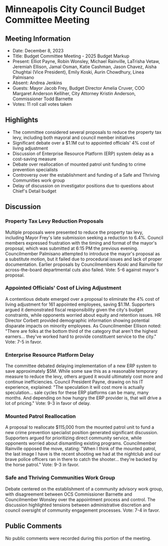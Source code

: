 # Minneapolis City Council Budget Committee Meeting

## Meeting Information
- Date: December 8, 2023
- Title: Budget Committee Meeting - 2025 Budget Markup
- Present: Elliot Payne, Robin Wonsley, Michael Rainville, LaTrisha Vetaw, Jeremiah Ellison, Jamal Osman, Katie Cashman, Jason Chavez, Aisha Chughtai (Vice President), Emily Koski, Aurin Chowdhury, Linea Palmisano
- Absent: Andrea Jenkins
- Guests: Mayor Jacob Frey, Budget Director Amelia Cruver, COO Margaret Anderson Kelliher, City Attorney Kristin Anderson, Commissioner Todd Barnette
- Votes: 11 roll call votes taken

## Highlights
- The committee considered several proposals to reduce the property tax levy, including both mayoral and council member initiatives
- Significant debate over a $1.1M cut to appointed officials' 4% cost of living adjustment
- Discussion of Enterprise Resource Platform (ERP) system delay as a cost-saving measure
- Debate over reallocation of mounted patrol unit funding to crime prevention specialists
- Controversy over the establishment and funding of a Safe and Thriving Communities work group
- Delay of discussion on investigator positions due to questions about Chief's Detail budget

## Discussion

### Property Tax Levy Reduction Proposals
Multiple proposals were presented to reduce the property tax levy, including Mayor Frey's late submission seeking a reduction to 6.4%. Council members expressed frustration with the timing and format of the mayor's proposal, which was submitted at 6:15 PM the previous evening. Councilmember Palmisano attempted to introduce the mayor's proposal as a substitute motion, but it failed due to procedural issues and lack of proper documentation. Earlier proposals by Councilmembers Koski and Rainville for across-the-board departmental cuts also failed. Vote: 5-6 against mayor's proposal.

### Appointed Officials' Cost of Living Adjustment
A contentious debate emerged over a proposal to eliminate the 4% cost of living adjustment for 161 appointed employees, saving $1.1M. Supporters argued it demonstrated fiscal responsibility given the city's budget constraints, while opponents worried about equity and retention issues. HR Director Corbett provided demographic information showing potential disparate impacts on minority employees. As Councilmember Ellison noted: "There are folks at the bottom third of the category that aren't the highest earners... they've worked hard to provide constituent service to the city." Vote: 7-5 in favor.

### Enterprise Resource Platform Delay
The committee debated delaying implementation of a new ERP system to save approximately $5M. While some saw this as a reasonable temporary measure to reduce the levy, others argued it would ultimately cost more and continue inefficiencies. Council President Payne, drawing on his IT experience, explained: "The speculation it will cost more is actually speculation... sale cycles for these ERP platforms can be many, many months. And depending on how hungry the ERP provider is, that will drive a lot of pricing." Vote: 9-3 in favor of delay.

### Mounted Patrol Reallocation
A proposal to reallocate $115,000 from the mounted patrol unit to fund a new crime prevention specialist position generated significant discussion. Supporters argued for prioritizing direct community service, while opponents worried about dismantling existing programs. Councilmember Rainville opposed the move, stating: "When I think of the mounted patrol, the last image I have is the recent shooting we had at the nightclub and our brave police officers ran in there to catch the shooter... they're backed by the horse patrol." Vote: 9-3 in favor.

### Safe and Thriving Communities Work Group
Debate centered on the establishment of a community advisory work group, with disagreement between OCS Commissioner Barnette and Councilmember Wonsley over the appointment process and control. The discussion highlighted tensions between administrative discretion and council oversight of community engagement processes. Vote: 7-4 in favor.

## Public Comments
No public comments were recorded during this portion of the meeting.
